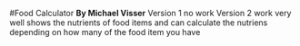 #Food Calculator
**By Michael Visser**
Version 1 no work
Version 2 work very well
shows the nutrients of food items and can calculate the nutriens depending on how many of the food item you have
